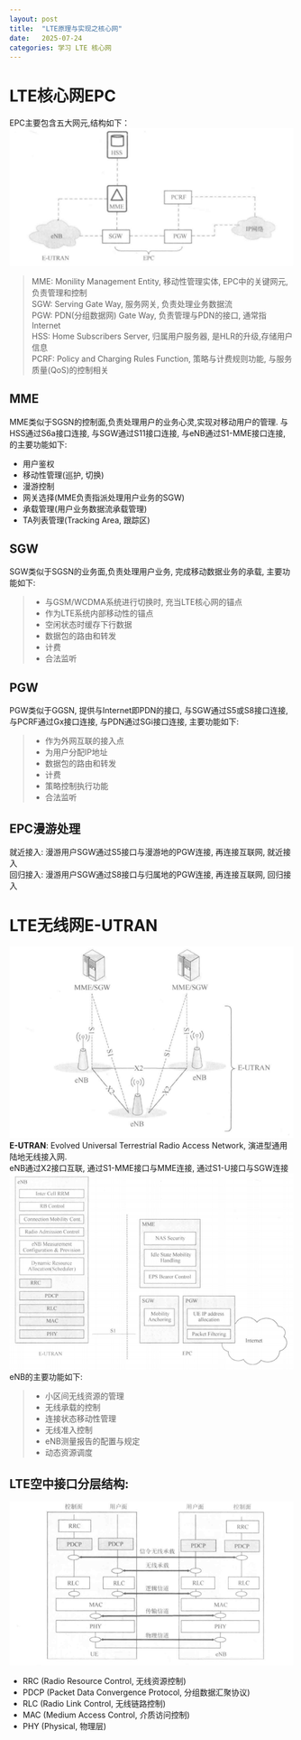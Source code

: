 ```yaml
---
layout: post
title:  "LTE原理与实现之核心网"
date:   2025-07-24
categories: 学习 LTE 核心网
---
```


# LTE核心网EPC
EPC主要包含五大网元,结构如下：  
![EPC结构](/assets/pictures/EPC_structure.png)  
> MME: Monility Management Entity, 移动性管理实体, EPC中的关键网元, 负责管理和控制  
> SGW: Serving Gate Way, 服务网关, 负责处理业务数据流  
> PGW: PDN(分组数据网) Gate Way, 负责管理与PDN的接口, 通常指Internet  
> HSS: Home Subscribers Server, 归属用户服务器, 是HLR的升级,存储用户信息  
> PCRF: Policy and Charging Rules Function, 策略与计费规则功能, 与服务质量(QoS)的控制相关

## MME
MME类似于SGSN的控制面,负责处理用户的业务心灵,实现对移动用户的管理. 与HSS通过S6a接口连接, 与SGW通过S11接口连接, 与eNB通过S1-MME接口连接, 的主要功能如下:  
- 用户鉴权
- 移动性管理(巡护, 切换)
- 漫游控制
- 网关选择(MME负责指派处理用户业务的SGW)
- 承载管理(用户业务数据流承载管理)
- TA列表管理(Tracking Area, 跟踪区)

## SGW
SGW类似于SGSN的业务面,负责处理用户业务, 完成移动数据业务的承载, 主要功能如下:  
> - 与GSM/WCDMA系统进行切换时, 充当LTE核心网的锚点
> - 作为LTE系统内部移动性的锚点
> - 空闲状态时缓存下行数据
> - 数据包的路由和转发
> - 计费
> - 合法监听

## PGW
PGW类似于GGSN, 提供与Internet即PDN的接口, 与SGW通过S5或S8接口连接, 与PCRF通过Gx接口连接, 与PDN通过SGi接口连接, 主要功能如下:
> - 作为外网互联的接入点
> - 为用户分配IP地址
> - 数据包的路由和转发
> - 计费
> - 策略控制执行功能
> - 合法监听

## EPC漫游处理
就近接入: 漫游用户SGW通过S5接口与漫游地的PGW连接, 再连接互联网, 就近接入  
回归接入: 漫游用户SGW通过S8接口与归属地的PGW连接, 再连接互联网, 回归接入

# LTE无线网E-UTRAN
![E-UTRAN结构](/assets/pictures/eutran_structure.png)
**E-UTRAN**: Evolved Universal Terrestrial Radio Access Network, 演进型通用陆地无线接入网.  
eNB通过X2接口互联, 通过S1-MME接口与MME连接, 通过S1-U接口与SGW连接
![eNB结构](/assets/pictures/eNB_structure.png)  
eNB的主要功能如下:  
> - 小区间无线资源的管理
> - 无线承载的控制
> - 连接状态移动性管理
> - 无线准入控制
> - eNB测量报告的配置与规定
> - 动态资源调度

## LTE空中接口分层结构:
![LTE空中接口](/assets/pictures/LTE_UU_protocol.png)  

- RRC (Radio Resource Control, 无线资源控制)  
- PDCP (Packet Data Convergence Protocol, 分组数据汇聚协议)  
- RLC (Radio Link Control, 无线链路控制)  
- MAC (Medium Access Control, 介质访问控制)  
- PHY (Physical, 物理层)